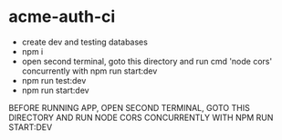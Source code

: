 # acme-auth-ci

- create dev and testing databases
- npm i
- open second terminal, goto this directory and run cmd 'node cors' concurrently with npm run start:dev
- npm run test:dev
- npm run start:dev

BEFORE RUNNING APP, OPEN SECOND TERMINAL, GOTO THIS DIRECTORY AND RUN NODE CORS CONCURRENTLY WITH NPM RUN START:DEV

<!-- 
Payment update: 
1. payment page (left: credit card, right: order summary)
2. After payment page: Congratulations! Your order is completed! (Set a time count: You will be directed to the home page after 5 seconds)

Cart update: 
1. Added an icon for the cart, and also the small number on the icon showing how many items you added into the char
2. pop up notifications -->
